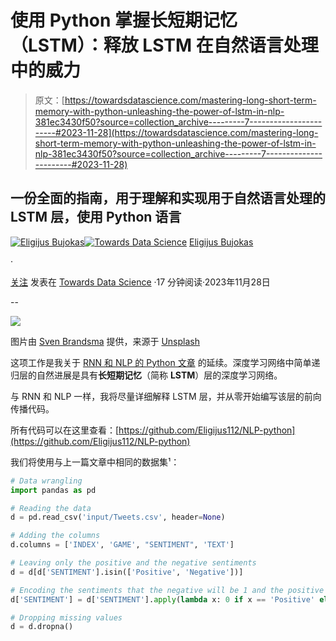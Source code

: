 # 使用 Python 掌握长短期记忆（LSTM）：释放 LSTM 在自然语言处理中的威力

> 原文：[https://towardsdatascience.com/mastering-long-short-term-memory-with-python-unleashing-the-power-of-lstm-in-nlp-381ec3430f50?source=collection_archive---------7-----------------------#2023-11-28](https://towardsdatascience.com/mastering-long-short-term-memory-with-python-unleashing-the-power-of-lstm-in-nlp-381ec3430f50?source=collection_archive---------7-----------------------#2023-11-28)

## 一份全面的指南，用于理解和实现用于自然语言处理的 LSTM 层，使用 Python 语言

[](https://eligijus-bujokas.medium.com/?source=post_page-----381ec3430f50--------------------------------)[![Eligijus Bujokas](../Images/061fd30136caea2ba927140e8b3fae3c.png)](https://eligijus-bujokas.medium.com/?source=post_page-----381ec3430f50--------------------------------)[](https://towardsdatascience.com/?source=post_page-----381ec3430f50--------------------------------)[![Towards Data Science](../Images/a6ff2676ffcc0c7aad8aaf1d79379785.png)](https://towardsdatascience.com/?source=post_page-----381ec3430f50--------------------------------) [Eligijus Bujokas](https://eligijus-bujokas.medium.com/?source=post_page-----381ec3430f50--------------------------------)

·

[关注](https://medium.com/m/signin?actionUrl=https%3A%2F%2Fmedium.com%2F_%2Fsubscribe%2Fuser%2Fd61597e07b4d&operation=register&redirect=https%3A%2F%2Ftowardsdatascience.com%2Fmastering-long-short-term-memory-with-python-unleashing-the-power-of-lstm-in-nlp-381ec3430f50&user=Eligijus+Bujokas&userId=d61597e07b4d&source=post_page-d61597e07b4d----381ec3430f50---------------------post_header-----------) 发表在 [Towards Data Science](https://towardsdatascience.com/?source=post_page-----381ec3430f50--------------------------------) ·17 分钟阅读·2023年11月28日[](https://medium.com/m/signin?actionUrl=https%3A%2F%2Fmedium.com%2F_%2Fvote%2Ftowards-data-science%2F381ec3430f50&operation=register&redirect=https%3A%2F%2Ftowardsdatascience.com%2Fmastering-long-short-term-memory-with-python-unleashing-the-power-of-lstm-in-nlp-381ec3430f50&user=Eligijus+Bujokas&userId=d61597e07b4d&source=-----381ec3430f50---------------------clap_footer-----------)

--

[](https://medium.com/m/signin?actionUrl=https%3A%2F%2Fmedium.com%2F_%2Fbookmark%2Fp%2F381ec3430f50&operation=register&redirect=https%3A%2F%2Ftowardsdatascience.com%2Fmastering-long-short-term-memory-with-python-unleashing-the-power-of-lstm-in-nlp-381ec3430f50&source=-----381ec3430f50---------------------bookmark_footer-----------)![](../Images/8590a68892231bb5a03f41691fc9f697.png)

图片由 [Sven Brandsma](https://unsplash.com/@seffen99?utm_source=medium&utm_medium=referral) 提供，来源于 [Unsplash](https://unsplash.com/?utm_source=medium&utm_medium=referral)

这项工作是我关于 [RNN 和 NLP 的 Python 文章](https://medium.com/towards-data-science/mastering-nlp-in-depth-python-coding-for-deep-learning-models-a15055e989bf) 的延续。深度学习网络中简单递归层的自然进展是具有**长短期记忆**（简称 **LSTM**）层的深度学习网络。

与 RNN 和 NLP 一样，我将尽量详细解释 LSTM 层，并从零开始编写该层的前向传播代码。

所有代码可以在这里查看：[https://github.com/Eligijus112/NLP-python](https://github.com/Eligijus112/NLP-python)

我们将使用与上一篇文章中相同的数据集¹：

```py
# Data wrangling
import pandas as pd

# Reading the data 
d = pd.read_csv('input/Tweets.csv', header=None)

# Adding the columns 
d.columns = ['INDEX', 'GAME', "SENTIMENT", 'TEXT']

# Leaving only the positive and the negative sentiments 
d = d[d['SENTIMENT'].isin(['Positive', 'Negative'])]

# Encoding the sentiments that the negative will be 1 and the positive 0
d['SENTIMENT'] = d['SENTIMENT'].apply(lambda x: 0 if x == 'Positive' else 1)

# Dropping missing values
d = d.dropna()
```
